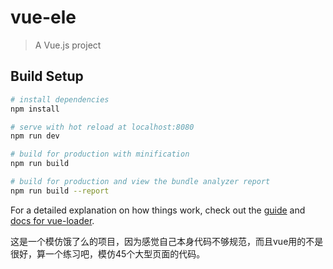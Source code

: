 # vue-ele

> A Vue.js project

## Build Setup

``` bash
# install dependencies
npm install

# serve with hot reload at localhost:8080
npm run dev

# build for production with minification
npm run build

# build for production and view the bundle analyzer report
npm run build --report
```

For a detailed explanation on how things work, check out the [guide](http://vuejs-templates.github.io/webpack/) and [docs for vue-loader](http://vuejs.github.io/vue-loader).

这是一个模仿饿了么的项目，因为感觉自己本身代码不够规范，而且vue用的不是很好，算一个练习吧，模仿45个大型页面的代码。
